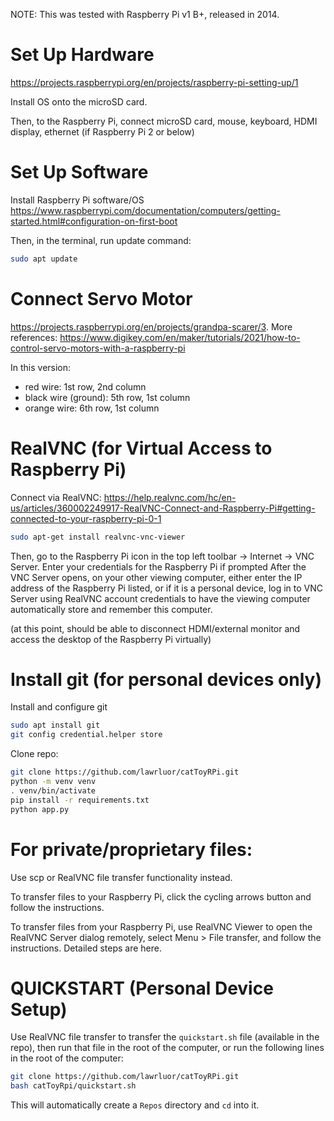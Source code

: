NOTE: This was tested with Raspberry Pi v1 B+, released in 2014.

# Set Up Hardware
https://projects.raspberrypi.org/en/projects/raspberry-pi-setting-up/1

Install OS onto the microSD card.

Then, to the Raspberry Pi, connect microSD card, mouse, keyboard, HDMI display, ethernet (if Raspberry Pi 2 or below)

# Set Up Software

Install Raspberry Pi software/OS https://www.raspberrypi.com/documentation/computers/getting-started.html#configuration-on-first-boot

Then, in the terminal, run update command:
```sh
sudo apt update
```

# Connect Servo Motor
https://projects.raspberrypi.org/en/projects/grandpa-scarer/3. More references: https://www.digikey.com/en/maker/tutorials/2021/how-to-control-servo-motors-with-a-raspberry-pi

In this version:
- red wire: 1st row, 2nd column
- black wire (ground): 5th row, 1st column
- orange wire: 6th row, 1st column

# RealVNC (for Virtual Access to Raspberry Pi)
Connect via RealVNC: https://help.realvnc.com/hc/en-us/articles/360002249917-RealVNC-Connect-and-Raspberry-Pi#getting-connected-to-your-raspberry-pi-0-1

```sh
sudo apt-get install realvnc-vnc-viewer
```

Then, go to the Raspberry Pi icon in the top left toolbar -> Internet -> VNC Server.
Enter your credentials for the Raspberry Pi if prompted
After the VNC Server opens, on your other viewing computer, either enter the IP address of the Raspberry Pi listed, or if it is a personal device, log in to VNC Server using RealVNC account credentials to have the viewing computer automatically store and remember this computer.

(at this point, should be able to disconnect HDMI/external monitor and access the desktop of the Raspberry Pi virtually)

# Install git (for personal devices only)

Install and configure git
```sh
sudo apt install git
git config credential.helper store
```

Clone repo:
```sh
git clone https://github.com/lawrluor/catToyRPi.git
python -m venv venv
. venv/bin/activate
pip install -r requirements.txt
python app.py
```

# For private/proprietary files:
Use scp or RealVNC file transfer functionality instead.

To transfer files to your Raspberry Pi, click the cycling arrows button and follow the instructions.

To transfer files from your Raspberry Pi, use RealVNC Viewer to open the RealVNC Server dialog remotely, select Menu > File transfer, and follow the instructions. Detailed steps are here.


# QUICKSTART (Personal Device Setup)
Use RealVNC file transfer to transfer the `quickstart.sh` file (available in the repo), then run that file in the root of the computer, or run the following lines in the root of the computer:

```sh
git clone https://github.com/lawrluor/catToyRPi.git
bash catToyRpi/quickstart.sh
```

This will automatically create a `Repos` directory and `cd` into it.